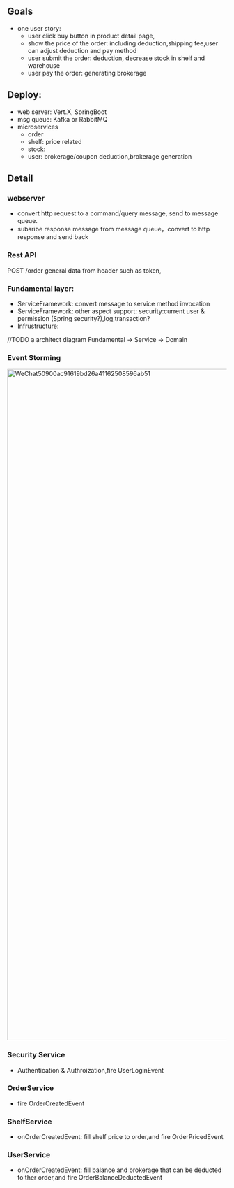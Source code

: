 ## Goals
* one user story:
  * user click buy button in product detail page,
  * show the price of the order: including deduction,shipping fee,user can adjust deduction and pay method
  * user submit the order: deduction, decrease stock in shelf and warehouse
  * user pay the order: generating brokerage 
  
## Deploy: 
* web server: Vert.X, SpringBoot 
* msg queue: Kafka or RabbitMQ
* microservices
  * order
  * shelf: price related
  * stock: 
  * user: brokerage/coupon deduction,brokerage generation   

## Detail
### webserver
* convert http request to a command/query message, send to message queue.
* subsribe response message from message queue，convert to http response and send back 

### Rest API
POST /order
general data from header such as token,


### Fundamental layer: 
  * ServiceFramework: convert message to service method invocation
  * ServiceFramework: other aspect support: security:current user & permission (Spring security?),log,transaction?
  * Infrustructure: 


//TODO a architect diagram
Fundamental -> Service -> Domain 

### Event Storming
<img width="1536" alt="WeChat50900ac91619bd26a41162508596ab51" src="https://user-images.githubusercontent.com/7393184/130709982-c333ba3f-a068-45c6-af70-ada427810801.png">

### Security Service
* Authentication & Authroization,fire UserLoginEvent

### OrderService
* fire OrderCreatedEvent

### ShelfService
* onOrderCreatedEvent: fill shelf price to order,and fire OrderPricedEvent  

### UserService
* onOrderCreatedEvent: fill balance and brokerage that can be deducted to ther order,and fire OrderBalanceDeductedEvent


